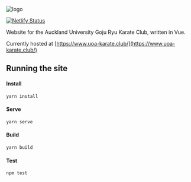 ![logo](public/logo-wide.png)

[![Netlify Status](https://api.netlify.com/api/v1/badges/aceaeaf3-4d8a-4aee-9e36-7bfa41b07e5f/deploy-status)](https://app.netlify.com/sites/uoa-karate/deploys)

Website for the Auckland University Goju Ryu Karate Club, written in Vue.

Currently hosted at [https://www.uoa-karate.club/](https://www.uoa-karate.club/)

## Running the site

#### Install

 `yarn install`
 
#### Serve
 
 `yarn serve`
 
#### Build 
 
 `yarn build`

#### Test

 `npm test`
